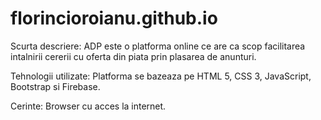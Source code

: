 # florincioroianu.github.io
 
 Scurta descriere:
ADP este o platforma online ce are ca scop facilitarea intalnirii cererii cu oferta din piata prin plasarea de anunturi.

Tehnologii utilizate:
Platforma se bazeaza pe HTML 5, CSS 3, JavaScript, Bootstrap si Firebase.

Cerinte:
Browser cu acces la internet.